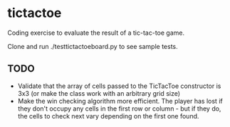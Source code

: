 tictactoe
=========

Coding exercise to evaluate the result of a tic-tac-toe game. 

Clone and run ./testtictactoeboard.py to see sample tests.

TODO
----

* Validate that the array of cells passed to the TicTacToe constructor is 3x3 (or make the class work with an arbitrary grid size) 
* Make the win checking algorithm more efficient.  The player has lost if they don't occupy any cells in the first row or column - but if they do, the cells to check next vary depending on the first one found.
